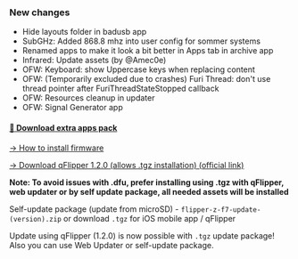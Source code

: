 ### New changes
* Hide layouts folder in badusb app
* SubGHz: Added 868.8 mhz into user config for sommer systems
* Renamed apps to make it look a bit better in Apps tab in archive app
* Infrared: Update assets (by @Amec0e)
* OFW: Keyboard: show Uppercase keys when replacing content 
* OFW: (Temporarily excluded due to crashes) Furi Thread: don't use thread pointer after FuriThreadStateStopped callback 
* OFW: Resources cleanup in updater 
* OFW: Signal Generator app

#### [🎲 Download extra apps pack](https://download-directory.github.io/?url=https://github.com/UberGuidoZ/Flipper/tree/main/Applications/Unleashed)

[-> How to install firmware](https://github.com/Eng1n33r/flipperzero-firmware/blob/dev/documentation/HowToInstall.md)

[-> Download qFlipper 1.2.0 (allows .tgz installation) (official link)](https://update.flipperzero.one/builds/qFlipper/1.2.0/)

**Note: To avoid issues with .dfu, prefer installing using .tgz with qFlipper, web updater or by self update package, all needed assets will be installed**

Self-update package (update from microSD) - `flipper-z-f7-update-(version).zip` or download `.tgz` for iOS mobile app / qFlipper

Update using qFlipper (1.2.0) is now possible with `.tgz` update package! Also you can use Web Updater or self-update package.

